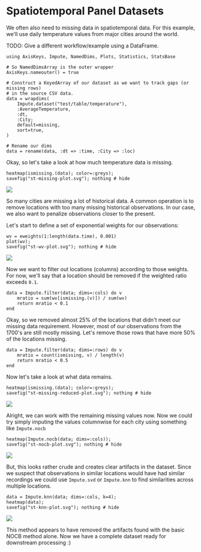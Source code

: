 # Spatiotemporal Panel Datasets

We often also need to missing data in spatiotemporal data.
For this example, we'll use daily temperature values from major cities around the world.

TODO: Give a different workflow/example using a DataFrame.

```@example st-example
using AxisKeys, Impute, NamedDims, Plots, Statistics, StatsBase

# So NamedDimsArray is the outer wrapper
AxisKeys.nameouter() = true

# Construct a KeyedArray of our dataset as we want to track gaps (or missing rows)
# in the source CSV data.
data = wrapdims(
    Impute.dataset("test/table/temperature"),
    :AverageTemperature,
    :dt,
    :City;
    default=missing,
    sort=true,
)

# Rename our dims
data = rename(data, :dt => :time, :City => :loc)
```

Okay, so let's take a look at how much temperature data is missing.
```@example st-example
heatmap(ismissing.(data); color=:greys);
savefig("st-missing-plot.svg"); nothing # hide
```
![](st-missing-plot.svg)

So many cities are missing a lot of historical data.
A common operation is to remove locations with too many missing historical observations.
In our case, we also want to penalize observations closer to the present.

Let's start to define a set of exponential weights for our observations:
```@example st-example
wv = eweights(1:length(data.time), 0.001)
plot(wv);
savefig("st-wv-plot.svg"); nothing # hide
```
![](st-wv-plot.svg)

Now we want to filter out locations (columns) according to those weights.
For now, we'll say that a location should be removed if the weighted ratio exceeds `0.1`.
```@example st-example
data = Impute.filter(data; dims=:cols) do v
    mratio = sum(wv[ismissing.(v)]) / sum(wv)
    return mratio < 0.1
end
```

Okay, so we removed almost 25% of the locations that didn't meet our missing data requirement.
However, most of our observations from the 1700's are still mostly missing.
Let's remove those rows that have more 50% of the locations missing.
```@example st-example
data = Impute.filter(data; dims=:rows) do v
    mratio = count(ismissing, v) / length(v)
    return mratio < 0.5
end
```

Now let's take a look at what data remains.
```@example st-example
heatmap(ismissing.(data); color=:greys);
savefig("st-missing-reduced-plot.svg"); nothing # hide
```
![](st-missing-reduced-plot.svg)


Alright, we can work with the remaining missing values now.
Now we could try simply imputing the values columnwise for each city using something like `Impute.nocb`
```@example st-example
heatmap(Impute.nocb(data; dims=:cols));
savefig("st-nocb-plot.svg"); nothing # hide
```
![](st-nocb-plot.svg)

But, this looks rather crude and creates clear artifacts in the dataset.
Since we suspect that observations in similar locations would have had similar recordings
we could use `Impute.svd` or `Impute.knn` to find similarities across multiple locations.
```@example st-example
data = Impute.knn(data; dims=:cols, k=4);
heatmap(data);
savefig("st-knn-plot.svg"); nothing # hide
```
![](st-knn-plot.svg)

This method appears to have removed the artifacts found with the basic NOCB method alone.
Now we have a complete dataset ready for downstream processing :)
